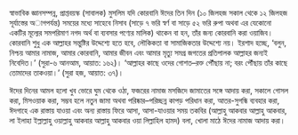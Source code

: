স্বাভাবিক জ্ঞানসম্পন্ন, প্রাপ্তবয়স্ক (সাবালক) মুসলিম যদি কোরবানি ঈদের তিন দিন (১০ জিলহজ সকাল থেকে ১২ জিলহজ সূর্যাস্তের অাগপর্যন্ত) সময়ের মধ্যে সাহেবে নিসাব (সাড়ে ৭ ভরি স্বর্ণ বা সাড়ে ৫২ ভরি রুপা অথবা এর যেকোনো একটির মূল্যের সমপরিমাণ নগদ অর্থ বা ব্যবসার পণ্যের মালিক) থাকেন বা হন, তাঁর জন্য কোরবানি করা ওয়াজিব। কোরবানি শুধু এক আল্লাহর সন্তুষ্টির উদ্দেশ্যে হতে হবে, লৌকিকতা বা সামাজিকতার উদ্দেশ্যে নয়। ইরশাদ হচ্ছে, ‘বলুন, নিশ্চয় আমার নামাজ, আমার কোরবানি, আমার জীবন এবং আমার মৃত্যু সমগ্র জগতের প্রতিপালক আল্লাহর জন্যই নিবেদিত।’ (সুরা-৬ আনআম, আয়াত: ১৬২)। ‘আল্লাহর কাছে ওদের গোশত–রক্ত পৌঁছায় না; বরং পৌঁছায় তাঁর কাছে তোমাদের তাকওয়া।’ (সুরা হজ, আয়াত: ৩৭)। 

ঈদের দিনের আমল হলো খুব ভোরে ঘুম থেকে ওঠা, ফজরের নামাজ মসজিদে জামাতের সঙ্গে আদায় করা, সকালে গোসল করা, মিসওয়াক করা, সম্ভব হলে নতুন জামা অথবা পরিষ্কার–পরিচ্ছন্ন কাপড় পরিধান করা, আতর-সুগন্ধি ব্যবহার করা, ঈদগাহে এক রাস্তায় যাওয়া এবং অন্য রাস্তায় ফিরে আসা, আসা-যাওয়ার সময় তকবির (আল্লাহু আকবার আল্লাহু আকবার, লা ইলাহা ইল্লাল্লাহু ওয়াল্লাহু আকবার আল্লাহু আকবার ওয়া লিল্লাহিল হামদ) বলা, খোলা মাঠে ঈদের নামাজ আদায় করা। 
